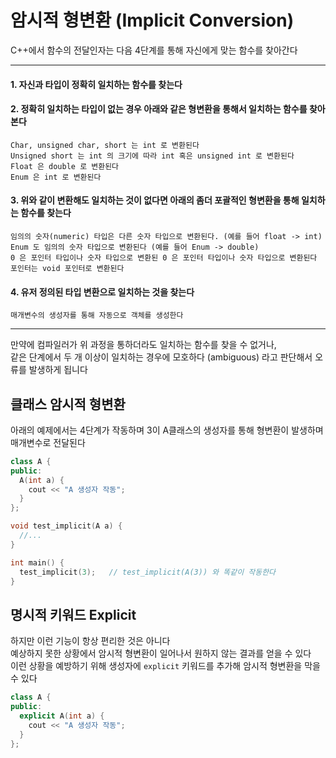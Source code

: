 # 암시적 형변환 (Implicit Conversion)
C++에서 함수의 전달인자는 다음 4단계를 통해 자신에게 맞는 함수를 찾아간다

---
#### 1. 자신과 타입이 정확히 일치하는 함수를 찾는다

#### 2. 정확히 일치하는 타입이 없는 경우 아래와 같은 형변환을 통해서 일치하는 함수를 찾아본다  
`Char, unsigned char, short 는 int 로 변환된다`  
`Unsigned short 는 int 의 크기에 따라 int 혹은 unsigned int 로 변환된다`  
`Float 은 double 로 변환된다`  
`Enum 은 int 로 변환된다`  

#### 3. 위와 같이 변환해도 일치하는 것이 없다면 아래의 좀더 포괄적인 형변환을 통해 일치하는 함수를 찾는다  
`임의의 숫자(numeric) 타입은 다른 숫자 타입으로 변환된다. (예를 들어 float -> int)`  
`Enum 도 임의의 숫자 타입으로 변환된다 (예를 들어 Enum -> double)`  
`0 은 포인터 타입이나 숫자 타입으로 변환된 0 은 포인터 타입이나 숫자 타입으로 변환된다`  
`포인터는 void 포인터로 변환된다`

#### 4. 유저 정의된 타입 변환으로 일치하는 것을 찾는다  
`매개변수의 생성자를 통해 자동으로 객체를 생성한다`

---

만약에 컴파일러가 위 과정을 통하더라도 일치하는 함수를 찾을 수 없거나,  
같은 단계에서 두 개 이상이 일치하는 경우에 모호하다 (ambiguous) 라고 판단해서 오류를 발생하게 됩니다

## 클래스 암시적 형변환
아래의 예제에서는 4단계가 작동하며 3이 A클래스의 생성자를 통해 형변환이 발생하며 매개변수로 전달된다
``` C++
class A {
public:
  A(int a) {
    cout << "A 생성자 작동";
  }
};

void test_implicit(A a) {
  //...
}

int main() {
  test_implicit(3);   // test_implicit(A(3)) 와 똑같이 작동한다
}
```

## 명시적 키워드 Explicit
하지만 이런 기능이 항상 편리한 것은 아니다  
예상하지 못한 상황에서 암시적 형변환이 일어나서 원하지 않는 결과를 얻을 수 있다  
이런 상황을 예방하기 위해 생성자에 `explicit` 키워드를 추가해 암시적 형변환을 막을 수 있다
``` C++
class A {
public:
  explicit A(int a) {
    cout << "A 생성자 작동";
  }
};
```
